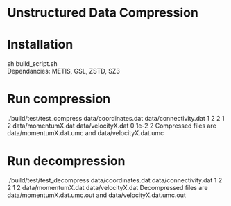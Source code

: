 # Unstructured Data Compression

# Installation
sh build_script.sh <br>
Dependancies: METIS, GSL, ZSTD, SZ3

# Run compression
./build/test/test_compress data/coordinates.dat data/connectivity.dat 1 2 2 1 2 data/momentumX.dat data/velocityX.dat 0 1e-2 2
Compressed files are data/momentumX.dat.umc and data/velocityX.dat.umc

# Run decompression
./build/test/test_decompress data/coordinates.dat data/connectivity.dat 1 2 2 1 2 data/momentumX.dat data/velocityX.dat
Decompressed files are data/momentumX.dat.umc.out and data/velocityX.dat.umc.out
